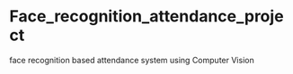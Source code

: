 # Face_recognition_attendance_project
face recognition based attendance system using Computer Vision
